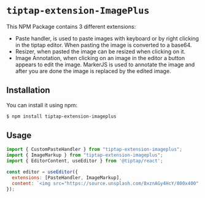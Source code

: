 # `tiptap-extension-ImagePlus`


This NPM Package contains 3 different extensions:

 - Paste handler, is used to paste images with keyboard or by right clicking in the tiptap editor. When pasting the image is converted to a base64.
 - Resizer, when pasted the image can be resized when clicking on it.
 - Image Annotation, when clicking on an image in the editor a button appears to edit the image. MarkerJS is used to annotate the image and after you are done the image is replaced by the edited image.

## Installation

You can install it using npm:

```bash
$ npm install tiptap-extension-imageplus
```

## Usage

```javascript
import { CustomPasteHandler } from "tiptap-extension-imageplus";
import { ImageMarkup } from "tiptap-extension-imageplus";
import { EditorContent, useEditor } from '@tiptap/react';

const editor = useEditor({
  extensions: [PasteHandler, ImageMarkup],
  content: `<img src="https://source.unsplash.com/8xznAGy4HcY/800x400" />`,
});
```
